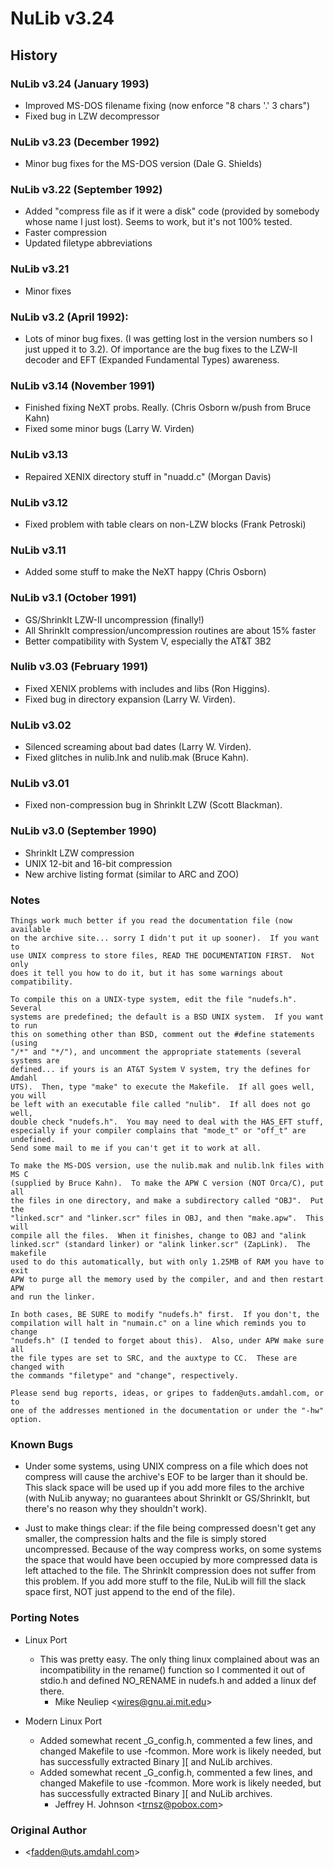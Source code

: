 # NuLib v3.24

## History

### NuLib v3.24 (January 1993)

- Improved MS-DOS filename fixing (now enforce "8 chars '.' 3 chars")
- Fixed bug in LZW decompressor

### NuLib v3.23 (December 1992)

- Minor bug fixes for the MS-DOS version (Dale G. Shields)

### NuLib v3.22 (September 1992)

- Added "compress file as if it were a disk" code (provided by somebody
  whose name I just lost). Seems to work, but it's not 100% tested.
- Faster compression
- Updated filetype abbreviations

### NuLib v3.21

- Minor fixes

### NuLib v3.2 (April 1992):

- Lots of minor bug fixes. (I was getting lost in the version numbers so
  I just upped it to 3.2). Of importance are the bug fixes to the LZW-II
  decoder and EFT (Expanded Fundamental Types) awareness.

### NuLib v3.14 (November 1991)

- Finished fixing NeXT probs. Really. (Chris Osborn w/push from Bruce Kahn)
- Fixed some minor bugs (Larry W. Virden)

### NuLib v3.13

- Repaired XENIX directory stuff in "nuadd.c" (Morgan Davis)

### NuLib v3.12

- Fixed problem with table clears on non-LZW blocks (Frank Petroski)

### NuLib v3.11

- Added some stuff to make the NeXT happy (Chris Osborn)

### NuLib v3.1 (October 1991)

- GS/ShrinkIt LZW-II uncompression (finally!)
- All ShrinkIt compression/uncompression routines are about 15% faster
- Better compatibility with System V, especially the AT&T 3B2

### Nulib v3.03 (February 1991)

- Fixed XENIX problems with includes and libs (Ron Higgins).
- Fixed bug in directory expansion (Larry W. Virden).

### NuLib v3.02

- Silenced screaming about bad dates (Larry W. Virden).
- Fixed glitches in nulib.lnk and nulib.mak (Bruce Kahn).

### NuLib v3.01

- Fixed non-compression bug in ShrinkIt LZW (Scott Blackman).

### NuLib v3.0 (September 1990)

- ShrinkIt LZW compression
- UNIX 12-bit and 16-bit compression
- New archive listing format (similar to ARC and ZOO)

### Notes

```text
Things work much better if you read the documentation file (now available
on the archive site... sorry I didn't put it up sooner).  If you want to
use UNIX compress to store files, READ THE DOCUMENTATION FIRST.  Not only
does it tell you how to do it, but it has some warnings about compatibility.

To compile this on a UNIX-type system, edit the file "nudefs.h".  Several
systems are predefined; the default is a BSD UNIX system.  If you want to run
this on something other than BSD, comment out the #define statements (using
"/*" and "*/"), and uncomment the appropriate statements (several systems are
defined... if yours is an AT&T System V system, try the defines for Amdahl
UTS).  Then, type "make" to execute the Makefile.  If all goes well, you will
be left with an executable file called "nulib".  If all does not go well,
double check "nudefs.h".  You may need to deal with the HAS_EFT stuff,
especially if your compiler complains that "mode_t" or "off_t" are undefined.
Send some mail to me if you can't get it to work at all.

To make the MS-DOS version, use the nulib.mak and nulib.lnk files with MS C
(supplied by Bruce Kahn).  To make the APW C version (NOT Orca/C), put all
the files in one directory, and make a subdirectory called "OBJ".  Put the
"linked.scr" and "linker.scr" files in OBJ, and then "make.apw".  This will
compile all the files.  When it finishes, change to OBJ and "alink
linked.scr" (standard linker) or "alink linker.scr" (ZapLink).  The makefile
used to do this automatically, but with only 1.25MB of RAM you have to exit
APW to purge all the memory used by the compiler, and and then restart APW
and run the linker.

In both cases, BE SURE to modify "nudefs.h" first.  If you don't, the
compilation will halt in "numain.c" on a line which reminds you to change
"nudefs.h" (I tended to forget about this).  Also, under APW make sure all
the file types are set to SRC, and the auxtype to CC.  These are changed with
the commands "filetype" and "change", respectively.

Please send bug reports, ideas, or gripes to fadden@uts.amdahl.com, or to
one of the addresses mentioned in the documentation or under the "-hw"
option.
```

### Known Bugs

- Under some systems, using UNIX compress on a file which does not compress
  will cause the archive's EOF to be larger than it should be. This slack
  space will be used up if you add more files to the archive (with NuLib
  anyway; no guarantees about ShrinkIt or GS/ShrinkIt, but there's no reason
  why they shouldn't work).

- Just to make things clear: if the file being compressed doesn't get any
  smaller, the compression halts and the file is simply stored uncompressed.
  Because of the way compress works, on some systems the space that would
  have been occupied by more compressed data is left attached to the file.
  The ShrinkIt compression does not suffer from this problem. If you add
  more stuff to the file, NuLib will fill the slack space first, NOT just
  append to the end of the file).

### Porting Notes

- Linux Port
  * This was pretty easy. The only thing linux complained about was an
    incompatibility in the rename() function so I commented it out of stdio.h and
    defined NO_RENAME in nudefs.h and added a linux def there.
      - Mike Neuliep \<wires@gnu.ai.mit.edu\>

- Modern Linux Port
  * Added somewhat recent \_G_config.h, commented a few lines, and changed
    Makefile to use -fcommon. More work is likely needed, but has successfully
    extracted Binary \]\[ and NuLib archives.
  * Added somewhat recent \_G_config.h, commented a few lines, and changed Makefile to use -fcommon. More work is likely needed, but has successfully extracted Binary \]\[ and NuLib archives.
    - Jeffrey H. Johnson \<trnsz@pobox.com\>

### Original Author

- \<fadden@uts.amdahl.com\>
